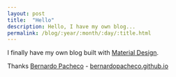 ```yaml
---
layout: post
title:  "Hello"
description: Hello, I have my own blog...
permalink: /blog/:year/:month/:day/:title.html
---
```


I finally have my own blog built with [Material Design](http://www.google.com/design/spec/material-design/introduction.html).

Thanks [Bernardo Pacheco](https://github.com/bernardopacheco) - [bernardopacheco.github.io](https://github.com/bernardopacheco/bernardopacheco.github.io)

